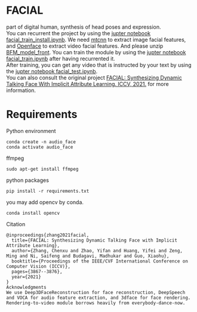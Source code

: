 # FACIAL
part of digital human, synthesis of head poses and expression.  
You can recurrent the project by using the [jupter notebook facial_train_install.ipynb](facial_train_install.ipynb). We need [mtcnn](mtcnn.ipynb) to extract image facial features, and [Openface](https://github.com/TadasBaltrusaitis/OpenFace/releases) to extract video facial features. And please unzip [BFM_model_front](https://github.com/ProgrammerManstein/FACIAL/blob/master/FACIAL/face_render/BFM/BFM_model_front.7z).
You can train the module by using the [jupter notebook facial_train.ipynb](facial_train.ipynb) after having recurrented it.  
After training, you can get any video that is instructed by your text by using the [jupter notebook facial_test.ipynb](facial_test.ipynb).  
You can also consult the original project [FACIAL: Synthesizing Dynamic Talking Face With Implicit Attribute Learning. ICCV, 2021.](https://github.com/zhangchenxu528/FACIAL) for more information.
# Requirements  
Python environment  

``` 
conda create -n audio_face  
conda activate audio_face  
``` 

ffmpeg  
``` 
sudo apt-get install ffmpeg  
``` 

python packages  
``` 
pip install -r requirements.txt  
``` 

you may add opencv by conda.  
``` 
conda install opencv  
``` 

Citation  

``` 
@inproceedings{zhang2021facial,
  title={FACIAL: Synthesizing Dynamic Talking Face with Implicit Attribute Learning},
  author={Zhang, Chenxu and Zhao, Yifan and Huang, Yifei and Zeng, Ming and Ni, Saifeng and Budagavi, Madhukar and Guo, Xiaohu},
  booktitle={Proceedings of the IEEE/CVF International Conference on Computer Vision (ICCV)},
  pages={3867--3876},
  year={2021}
}
Acknowledgments
We use Deep3DFaceReconstruction for face reconstruction, DeepSpeech and VOCA for audio feature extraction, and 3dface for face rendering. Rendering-to-video module borrows heavily from everybody-dance-now.
``` 
